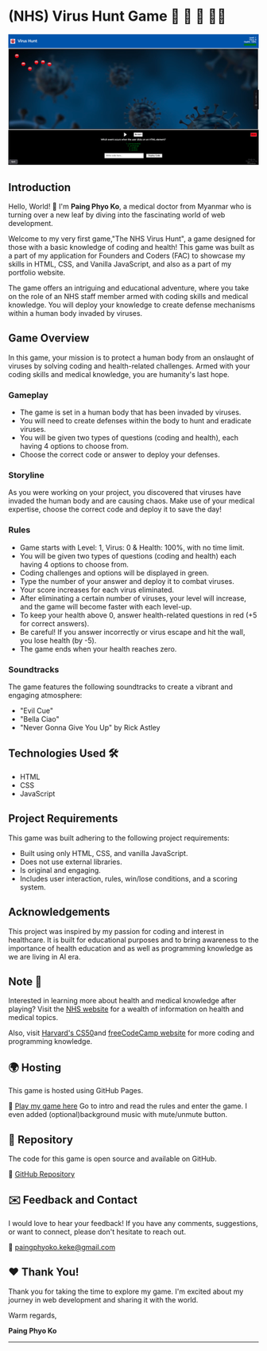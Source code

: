 # (NHS) Virus Hunt Game 🏥 🔬 🦠 👨‍💻

![Game Preview](image/game-preview.png)

## Introduction
Hello, World! :wave: I'm **Paing Phyo Ko**, a medical doctor from Myanmar who is turning over a new leaf by diving into the fascinating world of web development.

Welcome to my very first game,"The NHS Virus Hunt",  a game designed for those with a basic knowledge of coding and health! This game was built as a part of my application for Founders and Coders (FAC) to showcase my skills in HTML, CSS, and Vanilla JavaScript, and also as a part of my portfolio website.

The game offers an intriguing and educational adventure, where you take on the role of an NHS staff member armed with coding skills and medical knowledge. You will deploy your knowledge to create defense mechanisms within a human body invaded by viruses.

## Game Overview

In this game, your mission is to protect a human body from an onslaught of viruses by solving coding and health-related challenges. Armed with your coding skills and medical knowledge, you are humanity's last hope. 

### Gameplay

* The game is set in a human body that has been invaded by viruses.
* You will need to create defenses within the body to hunt and eradicate viruses.
* You will be given two types of questions (coding and health), each having 4 options to choose from.
* Choose the correct code or answer to deploy your defenses.

### Storyline

As you were working on your project, you discovered that viruses have invaded the human body and are causing chaos. Make use of your medical expertise, choose the correct code and deploy it to save the day!

### Rules

* Game starts with Level: 1, Virus: 0 & Health: 100%, with no time limit.
* You will be given two types of questions (coding and health) each having 4 options to choose from.
* Coding challenges and options will be displayed in green.
* Type the number of your answer and deploy it to combat viruses.
* Your score increases for each virus eliminated.
* After eliminating a certain number of viruses, your level will increase, and the game will
                        become faster with each
                        level-up.
* To keep your health above 0, answer health-related questions in red (+5 for correct answers).
* Be careful! If you answer incorrectly or virus escape and hit the wall, you lose health (by -5).
* The game ends when your health reaches zero.

### Soundtracks

The game features the following soundtracks to create a vibrant and engaging atmosphere:
* "Evil Cue"
* "Bella Ciao"
* "Never Gonna Give You Up" by Rick Astley


## Technologies Used :hammer_and_wrench:

* HTML
* CSS
* JavaScript

## Project Requirements

This game was built adhering to the following project requirements:

* Built using only HTML, CSS, and vanilla JavaScript.
* Does not use external libraries.
* Is original and engaging.
* Includes user interaction, rules, win/lose conditions, and a scoring system.


## Acknowledgements

This project was inspired by my passion for coding and interest in healthcare. It is built for educational purposes and to bring awareness to the importance of health education and as well as programming knowledge as we are living in AI era.

## Note  :no_entry_sign:


Interested in learning more about health and medical knowledge after playing? Visit the [NHS website](https://www.nhs.uk/) for a wealth of information on health and medical topics.

Also, visit [Harvard's CS50](https://cs50.harvard.edu/x/2023/)and [freeCodeCamp website](https://www.freecodecamp.org/) for more coding and programming knowledge.


## :earth_africa: Hosting

This game is hosted using GitHub Pages.

:link: [Play my game here](https://paing-ko.github.io/myGame/)
Go to intro and read the rules and enter the game.
I even added (optional)background music with mute/unmute button.

## :file_folder: Repository

The code for this game is open source and available on GitHub.

:link: [GitHub Repository](https://github.com/Paing-Ko/myGame)

## :envelope: Feedback and Contact

I would love to hear your feedback! If you have any comments, suggestions, or want to connect, please don't hesitate to reach out.

:email: paingphyoko.keke@gmail.com


## :heart: Thank You!

Thank you for taking the time to explore my game. I'm excited about my journey in web development and sharing it with the world.

Warm regards,

**Paing Phyo Ko**

---

